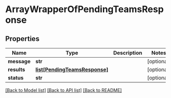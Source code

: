 # ArrayWrapperOfPendingTeamsResponse

## Properties
Name | Type | Description | Notes
------------ | ------------- | ------------- | -------------
**message** | **str** |  | [optional] 
**results** | [**list[PendingTeamsResponse]**](PendingTeamsResponse.md) |  | [optional] 
**status** | **str** |  | [optional] 

[[Back to Model list]](../README.md#documentation-for-models) [[Back to API list]](../README.md#documentation-for-api-endpoints) [[Back to README]](../README.md)

